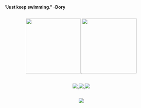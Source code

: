 **"Just keep swimming." -Dory**
##

<!-- Github stats -->
<div align="center">
  <a href="https://github.com/pedro-patriota">
  <img height="180em" src="https://github-readme-stats.vercel.app/api?username=pedro-patriota&show_icons=true&theme=dark&include_all_commits=true&count_private=false"/>
  <img height="180em" src="https://github-readme-stats.vercel.app/api/top-langs/?username=pedro-patriota&layout=compact&langs_count=7&theme=dark"/>
</div>

##

<!-- Skills -->
<div align="center"> 
  <img src="https://img.shields.io/badge/C-00599C?style=for-the-badge&logo=c&logoColor=white" target="_blank">
  <img src="https://img.shields.io/badge/C%2B%2B-00599C?style=for-the-badge&logo=c%2B%2B&logoColor=white">
  <img src="https://img.shields.io/badge/Python-14354C?style=for-the-badge&logo=python&logoColor=white">
</div>

##

<!-- Socials -->
<div align="center"> 
  <a href="https://www.linkedin.com/in/pedro-arthur-97aa681a6/" target="_blank"><img src="https://img.shields.io/badge/-LinkedIn-%230077B5?style=for-the-badge&logo=linkedin&logoColor=white" target="_blank"></a> 
</div>
